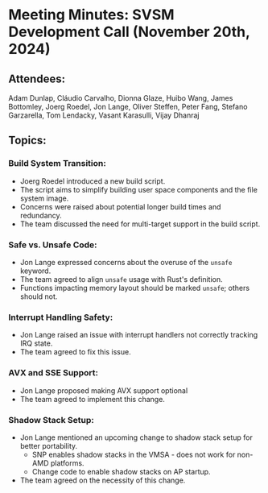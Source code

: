 # Meeting Minutes: SVSM Development Call (November 20th, 2024)

## Attendees:

Adam Dunlap, Cláudio Carvalho, Dionna Glaze, Huibo Wang, James Bottomley, Joerg Roedel, Jon Lange, Oliver Steffen, Peter Fang, Stefano Garzarella, Tom Lendacky, Vasant Karasulli, Vijay Dhanraj

## Topics:

### Build System Transition:

* Joerg Roedel introduced a new build script.
* The script aims to simplify building user space components and the file system image.
* Concerns were raised about potential longer build times and redundancy.
* The team discussed the need for multi-target support in the build script.

### Safe vs. Unsafe Code:

* Jon Lange expressed concerns about the overuse of the `unsafe` keyword.
* The team agreed to align `unsafe` usage with Rust's definition.
* Functions impacting memory layout should be marked `unsafe`; others should not.

### Interrupt Handling Safety:

* Jon Lange raised an issue with interrupt handlers not correctly tracking IRQ state.
* The team agreed to fix this issue.

### AVX and SSE Support:

* Jon Lange proposed making AVX support optional
* The team agreed to implement this change.

### Shadow Stack Setup:

* Jon Lange mentioned an upcoming change to shadow stack setup for better portability.
  * SNP enables shadow stacks in the VMSA - does not work for non-AMD platforms.
  * Change code to enable shadow stacks on AP startup.
* The team agreed on the necessity of this change.
